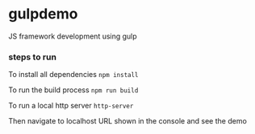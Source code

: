 # gulpdemo
JS framework development using gulp

### steps to run

To install all dependencies
`
npm install
`

To run the build process
`
npm run build
`

To run a local http server
`
http-server
`

Then navigate to localhost URL shown in the console and see the demo
